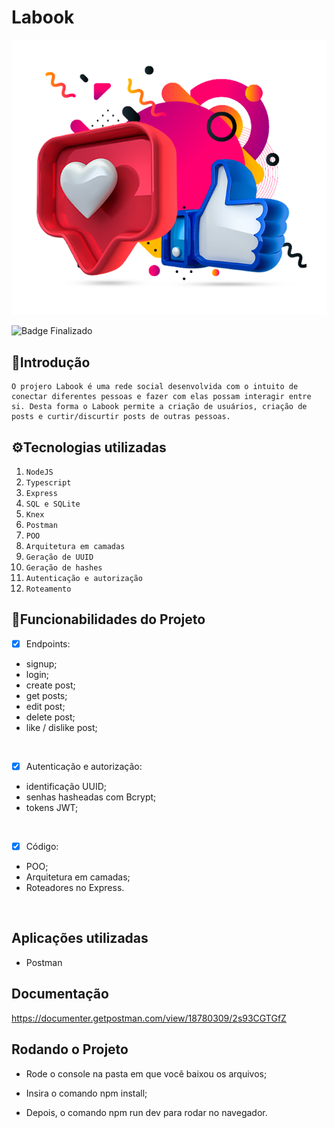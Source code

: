 # Labook
![Labook](./src/assets/redes-sociais.png)

![Badge Finalizado](http://img.shields.io/static/v1?label=STATUS&message=FINALIZADO&color=RED&style=for-the-badge)


## 📑Introdução
    O projero Labook é uma rede social desenvolvida com o intuito de conectar diferentes pessoas e fazer com elas possam interagir entre si. Desta forma o Labook permite a criação de usuários, criação de posts e curtir/discurtir posts de outras pessoas.

## ⚙️Tecnologias utilizadas

1. ``NodeJS``
2. ``Typescript``
3. ``Express``
4. ``SQL e SQLite``
5. ``Knex``
6. ``Postman``
7. ``POO``
8. ``Arquitetura em camadas``
9. ``Geração de UUID``
10. ``Geração de hashes``
11. ``Autenticação e autorização``
12. ``Roteamento``

## 📱Funcionabilidades do Projeto


- [x] Endpoints:

- signup;
- login;
- create post;
- get posts;
- edit post;
- delete post;
- like / dislike post;
<br>

- [x] Autenticação e autorização:

-  identificação UUID;
- senhas hasheadas com Bcrypt;
- tokens JWT;
<br>

- [x] Código:

- POO;
- Arquitetura em camadas;
- Roteadores no Express.
<br>


## Aplicações utilizadas
- Postman

## Documentação
https://documenter.getpostman.com/view/18780309/2s93CGTGfZ

## Rodando o Projeto
- Rode o console na pasta em que você baixou os arquivos;

- Insira o comando npm install;

- Depois, o comando npm run dev para rodar no navegador.
